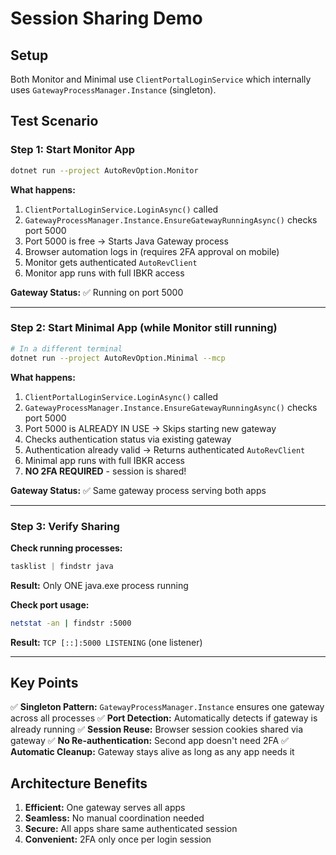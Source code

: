 # Session Sharing Demo

## Setup
Both Monitor and Minimal use `ClientPortalLoginService` which internally uses `GatewayProcessManager.Instance` (singleton).

## Test Scenario

### Step 1: Start Monitor App
```bash
dotnet run --project AutoRevOption.Monitor
```

**What happens:**
1. `ClientPortalLoginService.LoginAsync()` called
2. `GatewayProcessManager.Instance.EnsureGatewayRunningAsync()` checks port 5000
3. Port 5000 is free → Starts Java Gateway process
4. Browser automation logs in (requires 2FA approval on mobile)
5. Monitor gets authenticated `AutoRevClient`
6. Monitor app runs with full IBKR access

**Gateway Status:** ✅ Running on port 5000

---

### Step 2: Start Minimal App (while Monitor still running)
```bash
# In a different terminal
dotnet run --project AutoRevOption.Minimal --mcp
```

**What happens:**
1. `ClientPortalLoginService.LoginAsync()` called
2. `GatewayProcessManager.Instance.EnsureGatewayRunningAsync()` checks port 5000
3. Port 5000 is ALREADY IN USE → Skips starting new gateway
4. Checks authentication status via existing gateway
5. Authentication already valid → Returns authenticated `AutoRevClient`
6. Minimal app runs with full IBKR access
7. **NO 2FA REQUIRED** - session is shared!

**Gateway Status:** ✅ Same gateway process serving both apps

---

### Step 3: Verify Sharing

**Check running processes:**
```powershell
tasklist | findstr java
```
**Result:** Only ONE java.exe process running

**Check port usage:**
```bash
netstat -an | findstr :5000
```
**Result:** `TCP [::]:5000 LISTENING` (one listener)

---

## Key Points

✅ **Singleton Pattern:** `GatewayProcessManager.Instance` ensures one gateway across all processes
✅ **Port Detection:** Automatically detects if gateway is already running
✅ **Session Reuse:** Browser session cookies shared via gateway
✅ **No Re-authentication:** Second app doesn't need 2FA
✅ **Automatic Cleanup:** Gateway stays alive as long as any app needs it

## Architecture Benefits

1. **Efficient:** One gateway serves all apps
2. **Seamless:** No manual coordination needed
3. **Secure:** All apps share same authenticated session
4. **Convenient:** 2FA only once per login session

